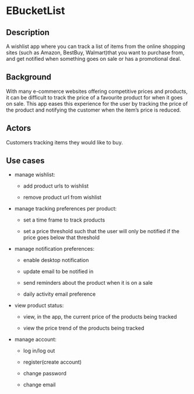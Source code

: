  <h1>EBucketList</h1>

 <h2>Description</h2>
 A wishlist app where you can track a list of items from the online shopping sites (such as Amazon, BestBuy, Walmart)that you want to purchase from, and get notified when something goes on sale or has a promotional deal.


 <h2>Background</h2>
With many e-commerce websites offering competitive prices and products, it can be difficult to track the price of a favourite product for when it goes on sale. This app eases this experience for the user by tracking the price of the product and notifying the customer when the item’s price is reduced. 

 <h2>Actors</h2>
Customers tracking items they would like to buy.

 <h2>Use cases</h2>

* manage wishlist:

	* add product urls to wishlist

	* remove product url from wishlist


* manage tracking preferences per product: 

	* set a time frame to track products

	* set a price threshold such that the user will only be notified if the price goes below that threshold


* manage notification preferences:

	* enable desktop notification

	* update email to be notified in

	* send reminders about the product when it is on a sale

	* daily activity email preference 


* view product status:
	
	* view, in the app, the current price of the products being tracked

	* view the price trend of the products being tracked


* manage account: 

	* log in/log out
	
	* register(create account)

	* change password 
	
	* change email







